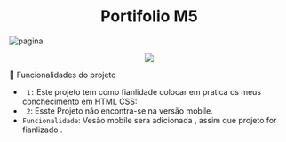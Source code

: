 
<h1 align="center"> Portifolio M5</h1>

![pagina](https://user-images.githubusercontent.com/43426215/178281692-0a9746c5-7272-471b-a509-59c8699497e6.png)

<p align="center">
<img src="http://img.shields.io/static/v1?label=STATUS&message=EM%20DESENVOLVIMENTO&color=GREEN&style=for-the-badge"/>
</p



## :hammer: Funcionalidades do projeto

- ` 1:` Este projeto tem como fianlidade colocar em pratica os meus conchecimento em HTML CSS: 
- ` 2`: Esste Projeto não encontra-se na  versão mobile.
- `Funcionalidade`: Vesão mobile sera adicionada , assim que projeto for fianlizado .

  

